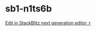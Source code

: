 # sb1-n1ts6b

[Edit in StackBlitz next generation editor ⚡️](https://stackblitz.com/~/github.com/Antonio33224/sb1-n1ts6b)